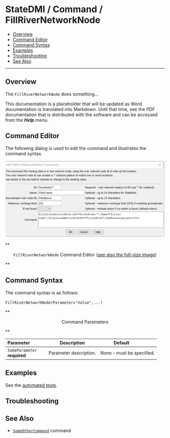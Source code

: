 # StateDMI / Command / FillRiverNetworkNode #

* [Overview](#overview)
* [Command Editor](#command-editor)
* [Command Syntax](#command-syntax)
* [Examples](#examples)
* [Troubleshooting](#troubleshooting)
* [See Also](#see-also)

-------------------------

## Overview ##

The `FillRiverNetworkNode` does something...

This documentation is a placeholder that will be updated as Word documentation is translated into Markdown.
Until that time, see the PDF documentation that is distributed with the software and can be accessed
from the ***Help*** menu.

## Command Editor ##

The following dialog is used to edit the command and illustrates the command syntax.

![FillRiverNetworkNode](FillRiverNetworkNode.png)

**<p style="text-align: center;">
`FillRiverNetworkNode` Command Editor (<a href="../FillRiverNetworkNode.png">see also the full-size image</a>)
</p>**

## Command Syntax ##

The command syntax is as follows:

```text
FillRiverNetworkNode(Parameter="Value",...)
```
**<p style="text-align: center;">
Command Parameters
</p>**

| **Parameter**&nbsp;&nbsp;&nbsp;&nbsp;&nbsp;&nbsp;&nbsp;&nbsp;&nbsp;&nbsp;&nbsp;&nbsp; | **Description** | **Default**&nbsp;&nbsp;&nbsp;&nbsp;&nbsp;&nbsp;&nbsp;&nbsp;&nbsp;&nbsp; |
| --------------|-----------------|----------------- |
|`SomeParameter`<br>**required**|Parameter description.|None – must be specified.|

## Examples ##

See the [automated tests](https://github.com/OpenWaterFoundation/cdss-app-statedmi-main/tree/master/test/regression/commands/FillRiverNetworkNode).

## Troubleshooting ##

## See Also ##

* [`SomeOtherCommand`](../SomeOtherCommand/SomeOtherCommand) command

